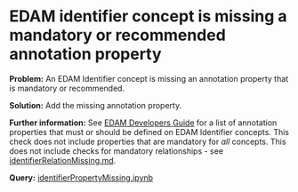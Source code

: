 # EDAM identifier concept is missing a mandatory or recommended annotation property

**Problem:** An EDAM Identifier concept is missing an annotation property that is mandatory or recommended.

**Solution:** Add the missing annotation property.

**Further information:** See [EDAM Developers Guide](https://edamontologydocs.readthedocs.io/en/latest/developers_guide.html#deprecating-concepts) for a list of annotation properties that must or should be defined on EDAM Identifier concepts.  This check does not include properties that are mandatory for *all* concepts.  This does not include checks for mandatory relationships - see [identifierRelationMissing.md](identifierRelationMissing.md).


**Query:** [identifierPropertyMissing.ipynb](https://github.com/edamontology/edamverify/blob/master/queries/identifierPropertyMissing.ipynb)
